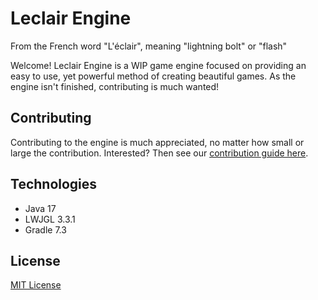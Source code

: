 # Leclair Engine
From the French word "L'éclair", meaning "lightning bolt" or "flash"

Welcome!
Leclair Engine is a WIP game engine focused on providing an easy to use, yet powerful method of creating beautiful games. 
As the engine isn't finished, contributing is much wanted! 

## Contributing
Contributing to the engine is much appreciated, no matter how small or large the contribution. Interested? Then see our [contribution guide here](https://github.com/Licone7/Leclair-Engine/blob/main/CONTRIBUTING.md).

## Technologies
- Java 17
- LWJGL 3.3.1
- Gradle 7.3

## License
[MIT License](https://github.com/Licone7/Leclair-Engine/blob/main/LICENSE)
